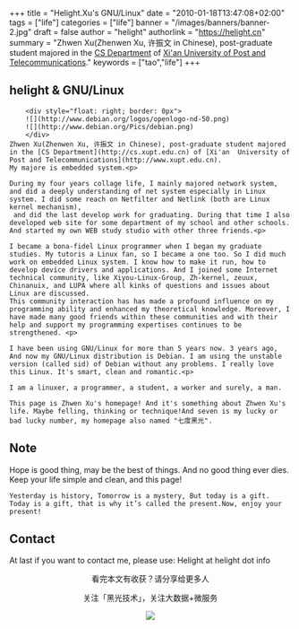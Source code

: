 +++
title = "Helight.Xu's GNU/Linux"
date = "2010-01-18T13:47:08+02:00"
tags = ["life"]
categories = ["life"]
banner = "/images/banners/banner-2.jpg"
draft = false
author = "helight"
authorlink = "https://helight.cn"
summary = "Zhwen Xu(Zhenwen Xu, 许振文 in Chinese), post-graduate student majored in the [CS Department](http://cs.xupt.edu.cn) of [Xi'an  University of Post and Telecommunications](http://www.xupt.edu.cn)."
keywords = ["tao","life"]
+++

## helight & GNU/Linux
        <div style="float: right; border: 0px">
		![](http://www.debian.org/logos/openlogo-nd-50.png)
		![](http://www.debian.org/Pics/debian.png)
		</div>
	Zhwen Xu(Zhenwen Xu, 许振文 in Chinese), post-graduate student majored in the [CS Department](http://cs.xupt.edu.cn) of [Xi'an  University of Post and Telecommunications](http://www.xupt.edu.cn). 
	My majore is embedded system.<p>

	During my four years collage life, I mainly majored network system, and did a deeply understanding of net system especially in Linux system. I did some reach on Netfilter and Netlink (both are Linux kernel mechanism),
	 and did the last develop work for graduating. During that time I also developed web site for some department of my school and other schools. And started my own WEB study studio with other three friends.<p>

	I became a bona-fidel Linux programmer when I began my graduate studies. My tutoris a Linux fan, so I became a one too. So I did much work on embedded Linux system. I know how to make it run, how to develop device drivers and applications. And I joined some Internet technical community, like Xiyou-Linux-Group, Zh-kernel, zeuux, Chinanuix, and LUPA where all kinks of questions and issues about Linux are discussed. 
	This community interaction has has made a profound influence on my programming ability and enhanced my theoretical knowledge. Moreover, I have made many good friends within these communities and with their help and support my programming expertises continues to be strengthened. <p>

	I have been using GNU/Linux for more than 5 years now. 3 years ago, And now my GNU/Linux distribution is Debian. I am using the unstable version (called sid) of Debian without any problems. I really love this Linux. It's smart, clean and romantic.<p>

	I am a linuxer, a programmer, a student, a worker and surely, a man.
    
    This page is Zhwen Xu's homepage! And it's something about Zhwen Xu's life. Maybe felling, thinking or technique!And seven is my lucky or bad lucky number, my homepage also named "七度黑光". 

## Note
Hope is good thing, may be the best of things. And no good thing ever dies.
Keep your life simple and clean, and this page!

	Yesterday is history, Tomorrow is a mystery, But today is a gift. Today is a gift, that is why it’s called the present.Now, enjoy your present!

## Contact
At last if you want to contact me, please use:
Helight at helight dot info 

<center>
看完本文有收获？请分享给更多人<br>

关注「黑光技术」，关注大数据+微服务<br>

![](/images/qrcode_helight_tech.jpg)
</center>
